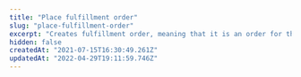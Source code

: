 ```yaml
---
title: "Place fulfillment order"
slug: "place-fulfillment-order"
excerpt: "Creates fulfillment order, meaning that it is an order for the seller's side in a sale made through a marketplace. This order assumes the transaction itself has already happened on the marketplace's side and, therfore, cares only about the fulfillment side.\n\r\n\r> If you plan to integrate external orders with possible [Price divergence](https://help.vtex.com/en/tutorial/price-divergence-rule--6RlFLhD1rIRRshl83KnCjW#) be mindful of the `isCreatedAsync` request body field. \n\nFor a detailed explanation of the steps required to develop a custom connector to become an external marketplace for VTEX sellers, check out our complete [External Marketplace Integration Guide](https://developers.vtex.com/vtex-rest-api/docs/external-marketplace-integration-guide)."
hidden: false
createdAt: "2021-07-15T16:30:49.261Z"
updatedAt: "2022-04-29T19:11:59.746Z"
---
```

